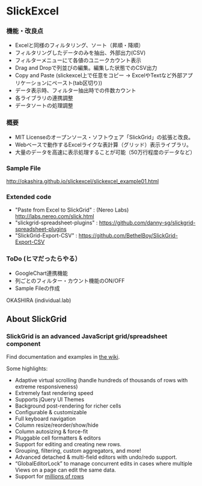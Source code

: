 # SlickExcel 

### 機能・改良点
* Excelと同様のフィルタリング、ソート（昇順・降順）
* フィルタリングしたデータのみを抽出、外部出力(CSV)
* フィルターメニューにて各値のユニークカウント表示
* Drag and Dropで列並びの編集。編集した状態でのCSV出力
* Copy and Paste (slickexcel上で任意をコピー → ExcelやTextなど外部アプリケーションにペースト(tab区切り))
* データ表示時、フィルター抽出時での件数カウント
* 各ライブラリの連携調整
* データソートの処理調整

### 概要
* MIT Licenseのオープンソース・ソフトウェア「SlickGrid」の拡張と改良。
* Webベースで動作するExcelライクな表計算（グリッド）表示ライブラリ。
* 大量のデータを高速に表示処理することが可能（50万行程度のデータなど）

### Sample File
http://okashira.github.io/slickexcel/slickexcel_example01.html

### Extended code
* "Paste from Excel to SlickGrid" : (Nereo Labs) http://labs.nereo.com/slick.html
* "slickgrid-spreadsheet-plugins" : https://github.com/danny-sg/slickgrid-spreadsheet-plugins
* "SlickGrid-Export-CSV" : https://github.com/BethelBoy/SlickGrid-Export-CSV

### ToDo (ヒマだったらやる）
* GoogleChart連携機能
* 列ごとのフィルター・カウント機能のON/OFF
* Sample Fileの作成


OKASHIRA (individual.lab)

## About SlickGrid

### SlickGrid is an advanced JavaScript grid/spreadsheet component

Find documentation and examples in [the wiki](https://github.com/mleibman/SlickGrid/wiki).

Some highlights:

* Adaptive virtual scrolling (handle hundreds of thousands of rows with extreme responsiveness)
* Extremely fast rendering speed
* Supports jQuery UI Themes
* Background post-rendering for richer cells
* Configurable & customizable
* Full keyboard navigation
* Column resize/reorder/show/hide
* Column autosizing & force-fit
* Pluggable cell formatters & editors
* Support for editing and creating new rows.
* Grouping, filtering, custom aggregators, and more!
* Advanced detached & multi-field editors with undo/redo support.
* “GlobalEditorLock” to manage concurrent edits in cases where multiple Views on a page can edit the same data.
* Support for [millions of rows](http://stackoverflow.com/a/2569488/1269037)
